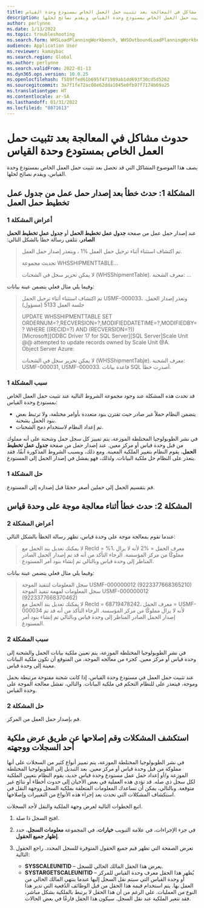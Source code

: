 ```yaml
---
title: حدوث مشاكل في المعالجة بعد تثبيت حمل العمل الخاص بمستودع وحدة القياس
description: يصف هذا الموضوع المشاكل التي قد تحصل بعد تثبيت حمل العمل الخاص بمستودع وحدة القياس، ويقدم نصائح لحلها.
author: perlynne
ms.date: 1/13/2022
ms.topic: troubleshooting
ms.search.form: WHSLoadPlanningWorkbench, WHSOutboundLoadPlanningWorkbench
audience: Application User
ms.reviewer: kamaybac
ms.search.region: Global
ms.author: perlynne
ms.search.validFrom: 2022-01-13
ms.dyn365.ops.version: 10.0.25
ms.openlocfilehash: f589ffed61b695f471989ab1dd693f30cd5d5262
ms.sourcegitcommit: 3a7f1fe72ac08e62dda1045e0fb97f7174b69a25
ms.translationtype: HT
ms.contentlocale: ar-SA
ms.lasthandoff: 01/31/2022
ms.locfileid: "8071613"
---
```

# <a name="processing-issues-occur-after-a-scale-unit-warehouse-workload-is-installed"></a>حدوث مشاكل في المعالجة بعد تثبيت حمل العمل الخاص بمستودع وحدة القياس

يصف هذا الموضوع المشاكل التي قد تحصل بعد تثبيت حمل العمل الخاص بمستودع وحدة القياس، ويقدم نصائح لحلها.

## <a name="issue-1-error-after-a-load-is-released-from-a-load-planning-workbench"></a>المشكلة 1: حدث خطأ بعد إصدار حمل عمل من جدول عمل تخطيط حمل العمل

### <a name="symptoms-of-issue-1"></a>أعراض المشكلة 1

عند إصدار حمل عمل من صفحة **جدول عمل تخطيط الحمل** أو **‬‏‫جدول عمل تخطيط الحمل الصادر**، تتلقى رسالة خطأ بالشكل التالي:

> تم اكتشاف استثناء أثناء ترحيل حمل العمل %1 ، ويتعذر إصدار حمل العمل.
> 
> تحديث مجموعة WHSSHIPMENTTABLE...
> 
> لا يمكن تحرير سجل في الشحنات (WHSShipmentTable). معرف الشحنة: ...

وفيما يلي مثال فعلي يتضمن عينة بيانات:

> تم اكتشاف استثناء أثناء ترحيل الحمل USMF-000033، وتعذر إصدار الحمل.
جلسة العمل 5133 (مسؤول)
>
> UPDATE WHSSHIPMENTTABLE SET ORDERNUM=?,RECVERSION=?,MODIFIEDDATETIME=?,MODIFIEDBY=? WHERE ((RECID=?) AND (RECVERSION=?))  
> [Microsoft][ODBC Driver 17 for SQL Server][SQL Server]Scale Unit @@ attempted to update records owned by Scale Unit @A.  
> Object Server Azure:
>
> لا يمكن تحرير سجل في الشحنات (WHSShipmentTable). معرف الشحنة: USMF-000031, USMF-000033. قاعدة بيانات SQL أصدرت خطأً.

### <a name="cause-of-issue-1"></a>سبب المشكلة 1

قد تحدث هذه المشكلة عند وجود مجموعة الشروط التالية عند تثبيت حمل العمل الخاص بمستودع وحدة القياس:

- يتضمن النظام حملاً غير صادر حيث تقترن بنود متعددة بأوامر مختلفة، ولا ترتبط بعض بنود الحمل بشحنة.
- تم إعداد النظام لاستخدام دمج الشحنات.

في نشر الطوبولوجيا المختلطة الموزعة، يتم تمييز كل سجل حمل وشحنة على أنه مملوك من قبل وحدة قياس أو مركز معين. عند إصدار حمل من صفحة **جدول عمل تخطيط الحمل**، يقوم النظام بتغيير الملكية المعينة. ومع ذلك، وبسبب الشروط المذكورة آنفًا، فقد يتعذر على النظام حل ملكية البيانات. ولذلك، فهو يفشل في إصدار الحمل إلى المستودع.

### <a name="resolution-of-issue-1"></a>حل المشكلة 1

قم بتقسيم الحمل إلى حملين أصغر حجمًا قبل إصداره إلى المستودع.

## <a name="issue-2-error-while-a-wave-is-processed-on-a-scale-unit"></a>المشكلة 2: حدث خطأ أثناء معالجة موجة على وحدة قياس

### <a name="symptoms-of-issue-2"></a>أعراض المشكلة 2

عندما تقوم بمعالجة موجة على وحدة قياس، تظهر رسالة الخطأ بالشكل التالي:

> لا يمكنك تعديل بند الحمل مع RecId = %1، معرف الحمل = %2 لأنه لا يزال مملوكًا من مركز المؤسسة. الرجاء التأكد من أنه قد تم إصدار الحمل الصادر المناظر إلى وحدة قياس وبالتالي تم إنشاء بنود أمر المستودع.

وفيما يلي مثال فعلي يتضمن عينة بيانات:

> سجل المعلومات لتنفيذ الموجة USMF-000000012 (9223377668365210)  
> سجل المعلومات لمهمة تنفيذ الموجة USMF-000000012 (9223377668370462)  
> لا يمكنك تعديل بند الحمل مع RecId = 68719478242، معرف الحمل = USMF-000034 لأنه لا يزال مملوكًا من مركز المؤسسة. الرجاء التأكد من أنه قد تم إصدار الحمل الصادر المناظر إلى وحدة قياس وبالتالي تم إنشاء بنود أمر المستودع.

### <a name="cause-of-issue-2"></a>سبب المشكلة 2

في نشر الطوبولوجيا المختلطة الموزعة، يتم تعيين ملكية بيانات الحمل والشحنة إلى وحدة قياس أو مركز معين. كجزء من معالجه الموجة، من المتوقع أن تكون ملكية البيانات معينة إلى وحدة قياس.

عند تثبيت حمل العمل في مستودع وحدة القياس، إذا كانت شحنة مفتوحة مرتبطة بحمل وموجة، فيتعذر على للنظام التحكم في ملكية البيانات. والتالي، تفشل معالجة الموجة على وحدة القياس.

### <a name="resolution-of-issue-2"></a>حل المشكلة 2

قم بإصدار حمل العمل من المركز.

## <a name="troubleshoot-issues-by-viewing-a-records-ownership-and-destination"></a>استكشف المشكلات وقم إصلاحها عن طريق عرض ملكية أحد السجلات ووجهته

في نشر الطوبولوجيا المختلطة الموزعة‬، يتم تمييز أنواع كثير من السجلات على أنها مملوكة من قبل وحدة قياس أو مركز معين. بعد التبديل إلى الطوبولوجيا المختلطة الموزعة‬ و/أو إعداد حمل عمل مستودع وحدة قياس جديد، يقوم النظام بتعيين الملكية لكل سجل ذي صله. قد تؤدي هذه العملية في بعض الأحيان إلى حدوث أخطاء أو نتائج غير متوقعة. وبالتالي، يمكن أن تساعدك المعلومات المتعلقة بملكية السجل ووجهة النقل في استكشاف المشكلات التي تحدث بعد إجراء هذه الأنواع من التغييرات وإصلاحها.

اتبع الخطوات التالية لعرض وجهة الملكية والنقل لأحد السجلات.

1. افتح السجل ذا صلة.
1. في جزء الإجراءات، في علامة التبويب **خيارات**، في المجموعة **معلومات السجل**، حدد **إظهار جميع الحقول**.
1. تعرض الصفحة التي تظهر قيم جميع الحقول المتوفرة للسجل المحدد. راجع الحقول التالية:

    - **SYSSCALEUNITID** – يعرض هذا الحقل المالك الحالي للسجل.
    - **SYSTARGETSCALEUNITID** – يُظهر هذا الحقل معرف وحدة القياس للمركز أو وحدة القياس التي سيتم نقل السجل إليها عندما ينتهي المالك الحالي من العمل بها. يتم استخدام قيمة هذا الحقل من قبل الوظائف الدُفعية التي تدير هذا النوع من العمليات. علي الرغم من أن هذا الحقل لا يرتبط بالملكية بشكل مباشر، فقد تتغير الملكية عند نقل السجل. سيكون هذا الحقل فارغًا في بعض الحالات.
